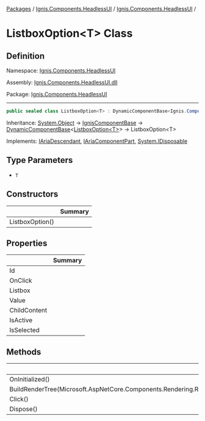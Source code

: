 [Packages](../../README.md) / [Ignis.Components.HeadlessUI](../README.md) / [Ignis.Components.HeadlessUI](README.md) /

# ListboxOption&lt;T&gt; Class

## Definition

Namespace: [Ignis.Components.HeadlessUI](README.md)

Assembly: [Ignis.Components.HeadlessUI.dll](../README.md)

Package: [Ignis.Components.HeadlessUI](https://www.nuget.org/packages/Ignis.Components.HeadlessUI)

---

```csharp
public sealed class ListboxOption<T> : DynamicComponentBase<Ignis.Components.HeadlessUI.ListboxOption<T>>, Ignis.Components.HeadlessUI.Aria.IAriaDescendant, Ignis.Components.HeadlessUI.Aria.IAriaComponentPart, System.IDisposable
```

Inheritance: [System.Object](https://learn.microsoft.com/en-us/dotnet/api/System.Object) → [IgnisComponentBase](../../Ignis.Components/Ignis.Components/Ignis.Components.IgnisComponentBase.md) → [DynamicComponentBase](../../Ignis.Components/Ignis.Components/Ignis.Components.DynamicComponentBase_1.md)&lt;[ListboxOption&lt;T&gt;](Ignis.Components.HeadlessUI.ListboxOption_1.md)&gt; → ListboxOption&lt;T&gt;

Implements: [IAriaDescendant](../Ignis.Components.HeadlessUI.Aria/Ignis.Components.HeadlessUI.Aria.IAriaDescendant.md), [IAriaComponentPart](../Ignis.Components.HeadlessUI.Aria/Ignis.Components.HeadlessUI.Aria.IAriaComponentPart.md), [System.IDisposable](https://learn.microsoft.com/en-us/dotnet/api/System.IDisposable)

## Type Parameters

- `T`

## Constructors

|                 | Summary |
| --------------- | ------- |
| ListboxOption() |         |

## Properties

|              | Summary |
| ------------ | ------- |
| Id           |         |
| OnClick      |         |
| Listbox      |         |
| Value        |         |
| ChildContent |         |
| IsActive     |         |
| IsSelected   |         |

## Methods

|                                                                              | Summary |
| ---------------------------------------------------------------------------- | ------- |
| OnInitialized()                                                              |         |
| BuildRenderTree(Microsoft.AspNetCore.Components.Rendering.RenderTreeBuilder) |         |
| Click()                                                                      |         |
| Dispose()                                                                    |         |
